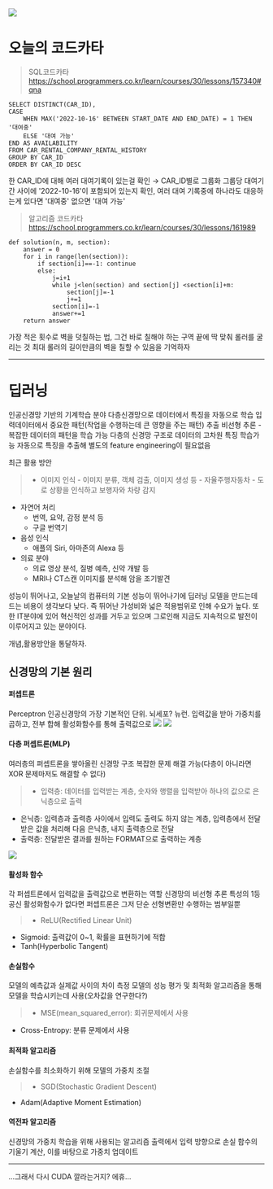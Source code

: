 ![](tilThumb.webp)
---
# 오늘의 코드카타
> SQL코드카타
https://school.programmers.co.kr/learn/courses/30/lessons/157340#qna
```
SELECT DISTINCT(CAR_ID), 
CASE
    WHEN MAX('2022-10-16' BETWEEN START_DATE AND END_DATE) = 1 THEN '대여중'
    ELSE '대여 가능'
END AS AVAILABILITY
FROM CAR_RENTAL_COMPANY_RENTAL_HISTORY
GROUP BY CAR_ID
ORDER BY CAR_ID DESC
```
한 CAR_ID에 대해 여러 대여기록이 있는걸 확인 → CAR_ID별로 그룹화
그룹당 대여기간 사이에 '2022-10-16'이 포함되어 있는지 확인, 여러 대여 기록중에 하나라도 대응하는게 있다면 '대여중'
없으면 '대여 가능'

> 알고리즘 코드카타
https://school.programmers.co.kr/learn/courses/30/lessons/161989
```
def solution(n, m, section):
    answer = 0
    for i in range(len(section)):
        if section[i]==-1: continue
        else:
            j=i+1
            while j<len(section) and section[j] <section[i]+m:
                section[j]=-1
                j+=1
            section[i]=-1
            answer+=1
    return answer
```
가장 적은 횟수로 벽을 덧칠하는 법, 그건 바로 칠해야 하는 구역 끝에 딱 맞춰 롤러를 굴리는 것
최대 롤러의 길이만큼의 벽을 칠할 수 있음을 기억하자

---

# 딥러닝
인공신경망 기반의 기계학습 분야
다층신경망으로 데이터에서 특징을 자동으로 학습
입력데이터에서 중요한 패턴(작업을 수행하는데 큰 영향을 주는 패턴) 추출
비선형 추론 - 복잡한 데이터의 패턴을 학습 가능
다층의 신경망 구조로 데이터의 고차원 특징 학습가능
자동으로 특징을 추출해 별도의 feature engineering이 필요없음

최근 활용 방안
> - 이미지 인식
    - 이미지 분류, 객체 검출, 이미지 생성 등
    - 자율주행자동차 - 도로 상황을 인식하고 보행자와 차량 감지
- 자연어 처리
  - 번역, 요약, 감정 분석 등
  - 구글 번역기
- 음성 인식
  - 애플의 Siri, 아마존의 Alexa 등
- 의료 분야
  - 의료 영상 분석, 질병 예측, 신약 개발 등
  - MRI나 CT스캔 이미지를 분석해 암을 조기발견
  
성능이 뛰어나고, 오늘날의 컴퓨터의 기본 성능이 뛰어나기에 딥러닝 모델을 만드는데 드는 비용이 생각보다 낮다. 
즉 뛰어난 가성비와 넓은 적용범위로 인해 수요가 높다. 
또한 IT분야에 있어 혁신적인 성과를 거두고 있으며 그로인해 지금도 지속적으로 발전이 이루어지고 있는 분야이다. 

개념,활용방안을 통달하자.

## 신경망의 기본 원리

#### 퍼셉트론
Perceptron
인공신경망의 가장 기본적인 단위. 뇌세포? 뉴런. 
입력값을 받아 가중치를 곱하고, 전부 합해 활성화함수를 통해 출력값으로
![](https://velog.velcdn.com/images/yw_j/post/51a97519-5eaf-498d-bb43-9e82bb2c28b6/image.png)
![](https://velog.velcdn.com/images/yw_j/post/97be0a20-5b34-4263-b533-48b6957f57a6/image.png)

#### 다층 퍼셉트론(MLP)
여러층의 퍼셉트론을 쌓아올린 신경망 구조
복잡한 문제 해결 가능(다층이 아니라면 XOR 문제마저도 해결할 수 없다)
> - 입력층: 데이터를 입력받는 계층, 숫자와 행렬을 입력받아 하나의 값으로 은닉층으로 출력
- 은닉층: 입력층과 출력층 사이에서 입력도 출력도 하지 않는 계층, 입력층에서 전달받은 값을 처리해 다음 은닉층, 내지 출력층으로 전달
- 출력층: 전달받은 결과를 원하는 FORMAT으로 출력하는 계층

![](https://velog.velcdn.com/images/yw_j/post/78d42cf1-cf29-4b5e-b4d5-ada35eaa62d7/image.png)


#### 활성화 함수
각 퍼셉트론에서 입력값을 출력값으로 변환하는 역할
신경망의 비선형 추론 특성의 1등공신
활성화함수가 없다면 퍼셉트론은 그저 단순 선형변환만 수행하는 범부일뿐
> - ReLU(Rectified Linear Unit)
- Sigmoid: 출력값이 0~1, 확률을 표현하기에 적합
- Tanh(Hyperbolic Tangent)

#### 손실함수
모델의 예측값과 실제값 사이의 차이 측정
모델의 성능 평가 및 최적화 알고리즘을 통해 모델을 학습시키는데 사용(오차값을 연구한다?)
> - MSE(mean_squared_error): 회귀문제에서 사용
- Cross-Entropy: 분류 문제에서 사용

#### 최적화 알고리즘
손실함수를 최소화하기 위해 모델의 가중치 조절
> - SGD(Stochastic Gradient Descent)
- Adam(Adaptive Moment Estimation)

#### 역전파 알고리즘
신경망의 가중치 학습을 위해 사용되는 알고리즘
출력에서 입력 방향으로 손실 함수의 기울기 계산, 이를 바탕으로 가중치 업데이트

---
...그래서 다시 CUDA 깔라는거지? 에휴...